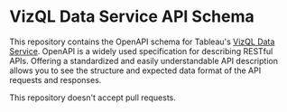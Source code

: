 # VizQL Data Service API Schema

This repository contains the OpenAPI schema for Tableau's [VizQL Data Service](https://help.tableau.com/current/api/vizql-data-service/en-us/index.html). OpenAPI is a widely used specification for describing RESTful APIs. Offering a standardized and easily understandable API description allows you to see the structure and expected data format of the API requests and responses.

This repository doesn't accept pull requests.
